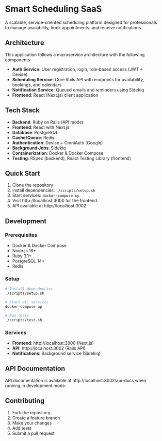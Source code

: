 # Smart Scheduling SaaS

A scalable, service-oriented scheduling platform designed for professionals to manage availability, book appointments, and receive notifications.

## Architecture

This application follows a microservice architecture with the following components:

- **Auth Service**: User registration, login, role-based access (JWT + Devise)
- **Scheduling Service**: Core Rails API with endpoints for availability, bookings, and calendars
- **Notification Service**: Queued emails and reminders using Sidekiq
- **Frontend**: React (Next.js) client application

## Tech Stack

- **Backend**: Ruby on Rails (API mode)
- **Frontend**: React with Next.js
- **Database**: PostgreSQL
- **Cache/Queue**: Redis
- **Authentication**: Devise + OmniAuth (Google)
- **Background Jobs**: Sidekiq
- **Containerization**: Docker & Docker Compose
- **Testing**: RSpec (backend), React Testing Library (frontend)

## Quick Start

1. Clone the repository
2. Install dependencies: `./scripts/setup.sh`
3. Start services: `docker-compose up`
4. Visit http://localhost:3000 for the frontend
5. API available at http://localhost:3002

## Development

### Prerequisites

- Docker & Docker Compose
- Node.js 18+
- Ruby 3.1+
- PostgreSQL 14+
- Redis

### Setup

```bash
# Install dependencies
./scripts/setup.sh

# Start all services
docker-compose up

# Run tests
./scripts/test.sh
```

### Services

- **Frontend**: http://localhost:3000 (Next.js)
- **API**: http://localhost:3002 (Rails API)
- **Notifications**: Background service (Sidekiq)

## API Documentation

API documentation is available at http://localhost:3002/api-docs when running in development mode.

## Contributing

1. Fork the repository
2. Create a feature branch
3. Make your changes
4. Add tests
5. Submit a pull request
